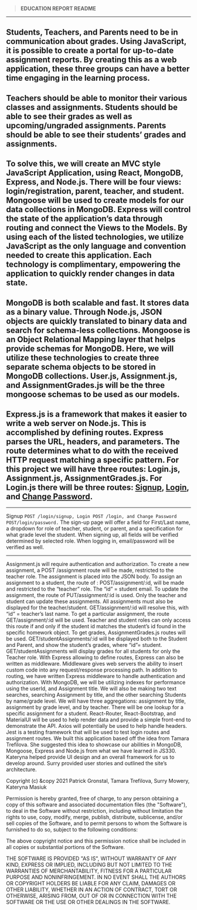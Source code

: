 >**EDUCATION REPORT README**
---
Students, Teachers, and Parents need to be in communication about grades. Using JavaScript, it is possible to create a portal for up-to-date assignment reports. By creating this as a web application, these three groups can have a better time engaging in the learning process.
---
Teachers should be able to monitor their various classes and assignments. Students should be able to see their grades as well as upcoming/ungraded assignments. Parents should be able to see their students’ grades and assignments.
---
To solve this, we will create an MVC style JavaScript Application, using React, MongoDB, Express, and Node.js. There will be four views: login/registration, parent, teacher, and student. Mongoose will be used to create models for our data collections in MongoDB. Express will control the state of the application’s data through routing and connect the Views to the Models. By using each of the listed technologies, we utilize JavaScript as the only language and convention needed to create this application. Each technology is complimentary, empowering the application to quickly render changes in data state.
---
MongoDB is both scalable and fast. It stores data as a binary value. Through Node.js, JSON objects are quickly translated to binary data and search for schema-less collections. Mongoose is an Object Relational Mapping layer that helps provide schemas for MongoDB. Here, we will utilize these technologies to create three separate schema objects to be stored in MongoDB collections. User.js, Assignment.js, and AssignmentGrades.js will be the three mongoose schemas to be used as our models.
---
Express.js is a framework that makes it easier to write a web server on Node.js. This is accomplished by defining routes. Express parses the URL, headers, and parameters. The route determines what to do with the received HTTP request matching a specific pattern. For this project we will have three routes: Login.js, Assignment.js, AssignmentGrades.js.
For Login.js there will be three routes: [Signup](README.md#Signup), [Login](README.md#Login), and [Change Password](README.md#Change-Password).
---
***
Signup `POST /login/signup, Login POST /login, and Change Password POST/login/password.` The sign-up page will offer a field for First/Last name, a dropdown for role of teacher, student, or parent, and a specification for what grade level the student. When signing up, all fields will be verified determined by selected role. When logging in, email/password will be verified as well.
***
Assignment.js will require authentication and authorization. To create a new assignment, a POST /assignment route will be made, restricted to the teacher role. The assignment is placed into the JSON body. To assign an assignment to a student, the route of : POST/assignment/:id, will be made and restricted to the “teacher” role. The “id” = student email. To update the assignment, the route of PUT/assignment/:id is used. Only the teacher and student can update these assignments. All assignments must also be displayed for the teacher/student. GET/assignment/:id will resolve this, with “id” = teacher’s last name. To get a particular assignment, the route GET/assignment/:id will be used. Teacher and student roles can only access this route if and only if the student id matches the student’s id found in the specific homework object. To get grades, AssignmentGrades.js routes will be used. GET/studentAssignments/:id will be displayed both to the Student and Parent, and show the student’s grades, where “id”= student. GET/studentAssignments will display grades for all students for only the Teacher role. With Express allowing to define routes, Express can also be written as middleware. Middleware gives web servers the ability to insert custom code into any request/response processing path. In addition to routing, we have written Express middleware to handle authentication and authorization. With MongoDB, we will be utilizing indexes for performance using the userId, and Assignment title. We will also be making two text searches, searching Assignment by title, and the other searching Students by name/grade level. We will have three aggregations: assignment by title, assignment by grade level, and by teacher. There will be one lookup for a specific assignment for a student. React-Router, React-Bootstrap, and MaterialUI will be used to help render data and provide a simple front-end to demonstrate the API. Axios will potentially be used to help handle headers. Jest is a testing framework that will be used to test login routes and assignment routes. We built this application based off the idea from Tamara Trefilova. She suggested this idea to showcase our abilities in MongoDB, Mongoose, Express and Node.js from what we have learned in JS330. Kateryna helped provide UI design and an overall framework for us to develop around. Surry provided user stories and outlined the site’s architecture.

Copyright (c) &copy 2021 Patrick Gronstal, Tamara Trefilova, Surry Mowery, Kateryna Masiuk



Permission is hereby granted, free of charge, to any person obtaining a copy of this software and associated documentation files (the "Software"), to deal in the Software without restriction, including without limitation the rights to use, copy, modify, merge, publish, distribute, sublicense, and/or sell copies of the Software, and to permit persons to whom the Software is furnished to do so, subject to the following conditions:

The above copyright notice and this permission notice shall be included in all copies or substantial portions of the Software.

THE SOFTWARE IS PROVIDED "AS IS", WITHOUT WARRANTY OF ANY KIND, EXPRESS OR IMPLIED, INCLUDING BUT NOT LIMITED TO THE WARRANTIES OF MERCHANTABILITY, FITNESS FOR A PARTICULAR PURPOSE AND NONINFRINGEMENT. IN NO EVENT SHALL THE AUTHORS OR COPYRIGHT HOLDERS BE LIABLE FOR ANY CLAIM, DAMAGES OR OTHER LIABILITY, WHETHER IN AN ACTION OF CONTRACT, TORT OR OTHERWISE, ARISING FROM, OUT OF OR IN CONNECTION WITH THE SOFTWARE OR THE USE OR OTHER DEALINGS IN THE SOFTWARE.


